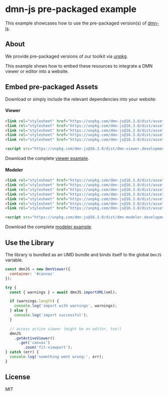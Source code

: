 # dmn-js pre-packaged example

This example showcases how to use the pre-packaged version(s) of [dmn-js](https://github.com/bpmn-io/dmn-js).


## About

We provide pre-packaged versions of our toolkit via [unpkg](https://unpkg.com/dmn-js/dist/).

This example shows how to embed these resources to integrate a DMN viewer or editor
into a website.


## Embed pre-packaged Assets

Download or simply include the relevant dependencies into your website:

#### Viewer

```html
<link rel="stylesheet" href="https://unpkg.com/dmn-js@16.3.0/dist/assets/dmn-js-drd.css">
<link rel="stylesheet" href="https://unpkg.com/dmn-js@16.3.0/dist/assets/dmn-js-decision-table.css">
<link rel="stylesheet" href="https://unpkg.com/dmn-js@16.3.0/dist/assets/dmn-js-literal-expression.css">
<link rel="stylesheet" href="https://unpkg.com/dmn-js@16.3.0/dist/assets/dmn-js-shared.css">
<link rel="stylesheet" href="https://unpkg.com/dmn-js@16.3.0/dist/assets/dmn-font/css/dmn.css">

<script src="https://unpkg.com/dmn-js@16.3.0/dist/dmn-viewer.development.js"></script>
```

Download the complete [viewer example](https://cdn.statically.io/gh/bpmn-io/dmn-js-examples/main/starter/viewer.html).

#### Modeler

```html
<link rel="stylesheet" href="https://unpkg.com/dmn-js@16.3.0/dist/assets/diagram-js.css">
<link rel="stylesheet" href="https://unpkg.com/dmn-js@16.3.0/dist/assets/dmn-js-shared.css">
<link rel="stylesheet" href="https://unpkg.com/dmn-js@16.3.0/dist/assets/dmn-js-drd.css">
<link rel="stylesheet" href="https://unpkg.com/dmn-js@16.3.0/dist/assets/dmn-js-decision-table.css">
<link rel="stylesheet" href="https://unpkg.com/dmn-js@16.3.0/dist/assets/dmn-js-decision-table-controls.css">
<link rel="stylesheet" href="https://unpkg.com/dmn-js@16.3.0/dist/assets/dmn-js-literal-expression.css">
<link rel="stylesheet" href="https://unpkg.com/dmn-js@16.3.0/dist/assets/dmn-font/css/dmn.css">

<script src="https://unpkg.com/dmn-js@16.3.0/dist/dmn-modeler.development.js"></script>
```

Download the complete [modeler example](https://cdn.statically.io/gh/bpmn-io/dmn-js-examples/main/starter/modeler.html).


## Use the Library

The library is bundled as an UMD bundle and binds itself to the global `DmnJS`
variable.

```javascript
const dmnJS = new DmnViewer({
  container: '#canvas'
});

try {
  const { warnings } = await dmnJS.importXML(xml);

  if (warnings.length) {
    console.log('import with warnings', warnings);
  } else {
    console.log('import successful');
  }

  // access active viewer (might be an editor, too!)
  dmnJS
    .getActiveViewer()
      .get('canvas')
        .zoom('fit-viewport');
} catch (err) {
  console.log('something went wrong:', err);
}
```

## License

MIT
